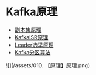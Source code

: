# Kafka原理

* [副本集原理](/mq/kafka/kafkayuan-li/kafkafu-ben-ji-yuan-li.md)
* [KafkaISR原理](/mq/kafka/kafkayuan-li/kafkaisryuan-li.md)
* [Leader选举原理](/mq/kafka/kafkayuan-li/kafkaleaderxuan-ju-yuan-li.md)
* [Kafka分区算法](/mq/kafka/kafkayuan-li/kafkafen-qu-suan-fa.md)

![](/assets/010. 【原理】原理.png)